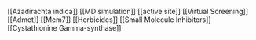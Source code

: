 [[Azadirachta indica]]
[[MD simulation]]
[[active site]]
[[Virtual Screening]]
[[Admet]]
[[Mcm7]]
[[Herbicides]]
[[Small Molecule Inhibitors]]
[[Cystathionine Gamma-synthase]]
